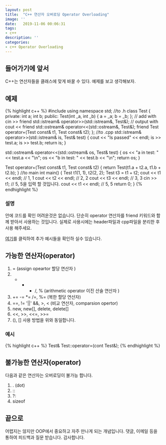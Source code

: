 ```yaml
---
layout: post
title:  "C++ 연산자 오버로딩 Operator Overloading"
image: ''
date:   2019-11-06 00:06:31
tags:
- c++
description: ''
categories:
- c++ Operator Overloading
---
```


## 들어가기에 앞서
C++는 연산자들을 클래스에 맞게 바꿀 수 있다. 예제를 보고 생각해보자.

## 예제
{% highlight c++ %}
#include <iostream>
using namespace std;
//to .h
class Test {
private:
	int a;
	int b;
public:
	Test(int _a, int _b) { a = _a; b = _b; };
	// add with cin >>
	friend std::istream& operator>>(std::istream&, Test&);
	// output with cout <<
	friend std::ostream& operator<<(std::ostream&, Test&);
	friend Test operator+(Test const& t1, Test const& t2);
};
//to .cpp
std::istream& operator>>(std::istream& is, Test& test)
{
	cout << "Is passed" << endl;
	is >> test.a;
	is >> test.b;
	return is;
}

std::ostream& operator<<(std::ostream& os, Test& test)
{
	os << "a in test: "<< test.a << "\n";
	os << "b in test: " << test.b << "\n";
	return os;
}

Test operator+(Test const& t1, Test const& t2)
{
	return Test(t1.a + t2.a, t1.b + t2.b);
}
//to main
int main()
{
	Test t1(1, 1), t2(2, 2);
	Test t3 = t1 + t2;
	cout << t1 << endl; // 1, 1
	cout << t2 << endl; // 2, 2
	cout << t3 << endl; // 3, 3
	cin >> t1; // 5, 5을 입력 할 것입니다.
	cout << t1 << endl; // 5, 5
	return 0;
}
{% endhighlight %}

### 설명
안에 코드를 확인 어려운것은 없습니다. 단순히 operator 연산자를 friend 키워드와 함께 받아서 사용하는 것입니다. 실제로 사용시에는 header파일과 cpp파일을 분리한 후 사용 해주세요.

 <a href="http://courses.cms.caltech.edu/cs11/material/cpp/donnie/cpp-ops.html" target="_blank">여기</a>를 클릭하여 추가 예시들을 확인하 실수 있습니다.

## 가능한 연산자(operator)
1. = (assign opeartor 할당 연산자 )
2. + - * /, % (arithmetic operator 이진 산술 연산자 )
3. += -= *= /=, %= (복한 할당 연산자)
4. ==, != '||' &&, >, < (비교 연산자, comparsion opertor)
5. new, new[], delete, delete[]
6. <<, >>, <<=, >>=
7. (), []
사용 방법을 위와 동일합니다.

### 예시
{% highlight c++ %}
Test& Test::operator=(cont Test&);
{% endhighlight %}

## 불가능한 연산자(operator)
다음과 같은 연산자는 오버로딩이 불가능 합니다.
1. . (dot)
2. ::
3. ?:
4. sizeof

## 끝으로
어렵지는 않지만 OOP에서 중요하고 자주 만나게 되는 개념입니다.
댓글, 이메일 등을 통하여 피드백과 질문 받습니다. 감사합니다.